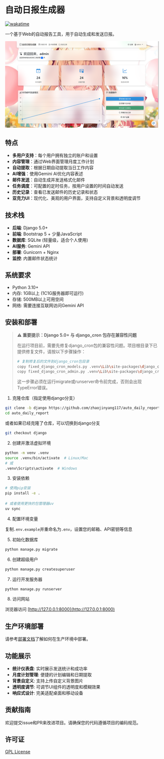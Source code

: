 # 自动日报生成器

[![wakatime](https://wakatime.com/badge/user/7dcace4a-8c3d-4c31-8e2c-ca241719b01b/project/e355a646-6665-4632-9516-ebb82540a0b3.svg)](https://wakatime.com/badge/user/7dcace4a-8c3d-4c31-8e2c-ca241719b01b/project/e355a646-6665-4632-9516-ebb82540a0b3)

一个基于Web的自动报告工具，用于自动生成和发送日报。

![自动日报生成器界面预览](./image.png)

## 特点

- **多用户支持**：每个用户拥有独立的账户和设置
- **内容管理**：通过Web界面管理月度工作计划
- **自动提取**：根据日期自动提取当日工作内容
- **AI增强**：使用Gemini AI优化内容表述
- **邮件发送**：自动生成并发送格式化邮件
- **任务调度**：可配置的定时任务，按用户设置的时间自动发送
- **历史记录**：查看已发送邮件的历史记录和状态
- **亚克力UI**：现代化、美观的用户界面，支持自定义背景和透明度调节

## 技术栈

- **后端**: Django 5.0+
- **前端**: Bootstrap 5 + 少量JavaScript
- **数据库**: SQLite (轻量级，适合个人使用)
- **AI服务**: Gemini API
- **部署**: Gunicorn + Nginx
- **监控**: 内置邮件状态统计

## 系统要求

- Python 3.10+
- 内存: 1GB以上 (1C1G服务器即可运行)
- 存储: 500MB以上可用空间
- 网络: 需要连接互联网访问Gemini API

## 安装和部署

> **⚠️ 重要提示：Django 5.0+ 与 django_cron 包存在兼容性问题**
>
> 在运行项目前，需要先修复django_cron包的兼容性问题。项目根目录下已提供修复文件，请按以下步骤操作：
>
> ```bash
> # 复制修复后的文件到django_cron包目录
> copy fixed_django_cron_models.py .venv\Lib\site-packages\django_cron\models.py
> copy fixed_django_cron_admin.py .venv\Lib\site-packages\django_cron\admin.py
> ```
>
> 这一步骤必须在运行migrate或runserver命令前完成，否则会出现TypeError错误。

1. 克隆仓库（指定使用django分支）

```bash
git clone -b django https://github.com/zhaojinyang117/auto_daily_report.git
cd auto_daily_report
```

或者如果已经克隆了仓库，可以切换到django分支

```bash
git checkout django
```

2. 创建并激活虚拟环境

```bash
python -m venv .venv
source .venv/bin/activate  # Linux/Mac
# 或
.venv\Scripts\activate  # Windows
```

3. 安装依赖

```bash
# 使用pip安装
pip install -e .

# 或者使用更快的包管理器uv
uv sync
```

4. 配置环境变量

复制`.env.example`并重命名为`.env`，设置您的邮箱、API密钥等信息

5. 初始化数据库

```bash
python manage.py migrate
```

6. 创建超级用户

```bash
python manage.py createsuperuser
```

7. 运行开发服务器

```bash
python manage.py runserver
```

8. 访问网站

浏览器访问 [http://127.0.0.1:8000](http://127.0.0.1:8000)

## 生产环境部署

请参考[部署文档](docs/deployment.md)了解如何在生产环境中部署。

## 功能展示

- **统计仪表盘**: 实时展示发送统计和成功率
- **月度计划管理**: 便捷的计划编辑和日期提取
- **背景自定义**: 支持上传自定义背景图片
- **透明度调节**: 可调节UI组件的透明度和模糊效果
- **响应式设计**: 完美适配桌面和移动设备

## 贡献指南

欢迎提交issue和PR来改进项目。请确保您的代码遵循项目的编码规范。

## 许可证

[GPL License](LICENSE)
